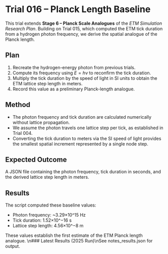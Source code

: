 # Trial 016 – Planck Length Baseline

This trial extends **Stage 6 – Planck Scale Analogues** of the *ETM Simulation Research Plan*. Building on Trial 015, which computed the ETM tick duration from a hydrogen photon frequency, we derive the spatial analogue of the Planck length.

## Plan
1. Recreate the hydrogen-energy photon from previous trials.
2. Compute its frequency using $E=h\nu$ to reconfirm the tick duration.
3. Multiply the tick duration by the speed of light in SI units to obtain the ETM lattice step length in meters.
4. Record this value as a preliminary Planck-length analogue.

## Method
- The photon frequency and tick duration are calculated numerically without lattice propagation.
- We assume the photon travels one lattice step per tick, as established in Trial 004.
- Converting the tick duration to meters via the SI speed of light provides the smallest spatial increment represented by a single node step.

## Expected Outcome
A JSON file containing the photon frequency, tick duration in seconds, and the derived lattice step length in meters.

## Results

The script computed these baseline values:
- Photon frequency: ~3.29×10^15 Hz
- Tick duration: 1.52×10^−16 s
- Lattice step length: 4.56×10^−8 m

These values establish the first estimate of the ETM Planck length analogue.
\n### Latest Results (2025 Run)\nSee notes_results.json for output.
